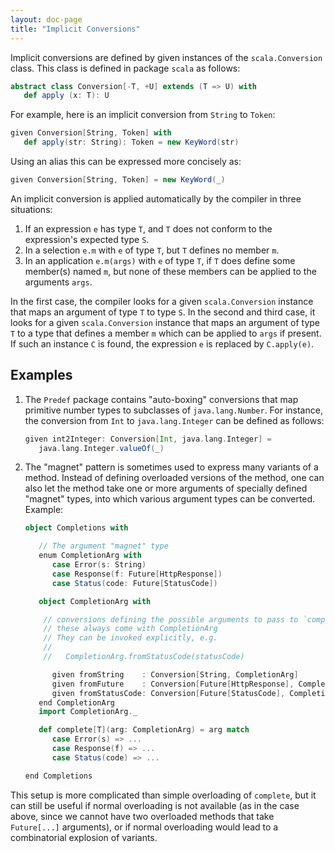 ```yaml
---
layout: doc-page
title: "Implicit Conversions"
---
```


Implicit conversions are defined by given instances of the `scala.Conversion` class.
This class is defined in package `scala` as follows:
```scala
abstract class Conversion[-T, +U] extends (T => U) with
   def apply (x: T): U
```
For example, here is an implicit conversion from `String` to `Token`:
```scala
given Conversion[String, Token] with
   def apply(str: String): Token = new KeyWord(str)
```
Using an alias this can be expressed more concisely as:
```scala
given Conversion[String, Token] = new KeyWord(_)
```
An implicit conversion is applied automatically by the compiler in three situations:

1. If an expression `e` has type `T`, and `T` does not conform to the expression's expected type `S`.
2. In a selection `e.m` with `e` of type `T`, but `T` defines no member `m`.
3. In an application `e.m(args)` with `e` of type `T`, if `T` does define
   some member(s) named `m`, but none of these members can be applied to the arguments `args`.

In the first case, the compiler looks for a given `scala.Conversion` instance that maps
an argument of type `T` to type `S`. In the second and third
case, it looks for a given `scala.Conversion` instance that maps an argument of type `T`
to a type that defines a member `m` which can be applied to `args` if present.
If such an instance `C` is found, the expression `e` is replaced by `C.apply(e)`.

## Examples

1. The `Predef` package contains "auto-boxing" conversions that map
primitive number types to subclasses of `java.lang.Number`. For instance, the
conversion from `Int` to `java.lang.Integer` can be defined as follows:
   ```scala
   given int2Integer: Conversion[Int, java.lang.Integer] =
      java.lang.Integer.valueOf(_)
   ```

2. The "magnet" pattern is sometimes used to express many variants of a method. Instead of defining overloaded versions of the method, one can also let the method take one or more arguments of specially defined "magnet" types, into which various argument types can be converted. Example:
   ```scala
   object Completions with

      // The argument "magnet" type
      enum CompletionArg with
         case Error(s: String)
         case Response(f: Future[HttpResponse])
         case Status(code: Future[StatusCode])

      object CompletionArg with

       // conversions defining the possible arguments to pass to `complete`
       // these always come with CompletionArg
       // They can be invoked explicitly, e.g.
       //
       //   CompletionArg.fromStatusCode(statusCode)

         given fromString    : Conversion[String, CompletionArg]               = Error(_)
         given fromFuture    : Conversion[Future[HttpResponse], CompletionArg] = Response(_)
         given fromStatusCode: Conversion[Future[StatusCode], CompletionArg]   = Status(_)
      end CompletionArg
      import CompletionArg._

      def complete[T](arg: CompletionArg) = arg match
         case Error(s) => ...
         case Response(f) => ...
         case Status(code) => ...

   end Completions
   ```
This setup is more complicated than simple overloading of `complete`, but it can still be useful if normal overloading is not available (as in the case above, since we cannot have two overloaded methods that take `Future[...]` arguments), or if normal overloading would lead to a combinatorial explosion of variants.

